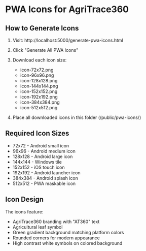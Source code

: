 # PWA Icons for AgriTrace360

## How to Generate Icons

1. Visit: http://localhost:5000/generate-pwa-icons.html
2. Click "Generate All PWA Icons"
3. Download each icon size:
   - icon-72x72.png
   - icon-96x96.png
   - icon-128x128.png
   - icon-144x144.png
   - icon-152x152.png
   - icon-192x192.png
   - icon-384x384.png
   - icon-512x512.png

4. Place all downloaded icons in this folder (/public/pwa-icons/)

## Required Icon Sizes
- 72x72 - Android small icon
- 96x96 - Android medium icon
- 128x128 - Android large icon
- 144x144 - Windows tile
- 152x152 - iOS touch icon
- 192x192 - Android launcher icon
- 384x384 - Android splash icon
- 512x512 - PWA maskable icon

## Icon Design
The icons feature:
- AgriTrace360 branding with "AT360" text
- Agricultural leaf symbol
- Green gradient background matching platform colors
- Rounded corners for modern appearance
- High contrast white symbols on colored background